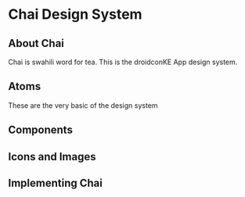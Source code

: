# Chai Design System

## About Chai
Chai is swahili word for tea. 
This is the droidconKE App design system.

## Atoms
These are the very basic of the design system

## Components


## Icons and Images

## Implementing Chai
